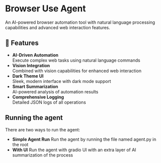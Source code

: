 # Browser Use Agent

An AI-powered browser automation tool with natural language processing capabilities and advanced web interaction features.

## 🌟 Features

- **AI-Driven Automation**  
  Execute complex web tasks using natural language commands
- **Vision Integration**  
  Combined with vision capabilities for enhanced web interaction
- **Dark Theme UI**  
  Sleek, modern interface with dark mode support
- **Smart Summarization**  
  AI-powered analysis of automation results
- **Comprehensive Logging**  
  Detailed JSON logs of all operations

## Running the agent
There are two ways to run the agent:
- **Simple Agent Run**
    Run the agent by running the file named agent.py in the root
- **With UI**
    Run the agent with gradio UI with an extra layer of AI summarization of the process